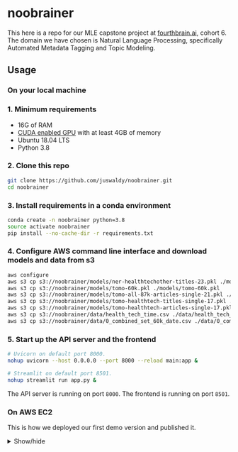 # noobrainer

This here is a repo for our MLE capstone project at [fourthbrain.ai](https://www.fourthbrain.ai/), cohort 6. The domain we have chosen is Natural Language Processing, specifically Automated Metadata Tagging and Topic Modeling.


## Usage

### On your local machine

### 1. Minimum requirements

- 16G of RAM
- [CUDA enabled GPU](https://developer.nvidia.com/cuda-gpus) with at least 4GB of memory
- Ubuntu 18.04 LTS
- Python 3.8

### 2. Clone this repo

```bash
git clone https://github.com/juswaldy/noobrainer.git
cd noobrainer
```

### 3. Install requirements in a conda environment

```bash
conda create -n noobrainer python=3.8
source activate noobrainer
pip install --no-cache-dir -r requirements.txt
```

### 4. Configure AWS command line interface and download models and data from s3

```bash
aws configure
aws s3 cp s3://noobrainer/models/ner-healthtechother-titles-23.pkl ./models/ner-healthtechother-titles-23.pkl
aws s3 cp s3://noobrainer/models/tomo-60k.pkl ./models/tomo-60k.pkl
aws s3 cp s3://noobrainer/models/tomo-all-87k-articles-single-21.pkl ./models/tomo-healthtech-articles-single-17.pkl
aws s3 cp s3://noobrainer/models/tomo-healthtech-titles-single-17.pkl ./models/tomo-healthtech-titles-single-17.pkl
aws s3 cp s3://noobrainer/models/tomo-healthtech-articles-single-17.pkl ./models/tomo-healthtech-articles-single-17.pkl
aws s3 cp s3://noobrainer/data/health_tech_time.csv ./data/health_tech_time.csv
aws s3 cp s3://noobrainer/data/0_combined_set_60k_date.csv ./data/0_combined_set_60k_date.csv
```

### 5. Start up the API server and the frontend

```bash
# Uvicorn on default port 8000.
nohup uvicorn --host 0.0.0.0 --port 8000 --reload main:app &

# Streamlit on default port 8501.
nohup streamlit run app.py &
```

The API server is running on port `8000`. The frontend is running on port `8501`.


### On AWS EC2

This is how we deployed our first demo version and published it.

<details><summary>Show/hide</summary>

### 1. Create an EC2 instance and ssh into it

- Choose image type: `Deep Learning AMI (Ubuntu 18.04) Version 60.2`
- Choose instance type: `g4dn.*`. The one we use for the demo is `g4dn.2xlarge`, but any size >= `large` should work fine. Note: We tried using `g4ad` instances and had trouble getting it to work with the GPU
- Copy its public ip dns to clipboard
- ssh into it

### 2. Clone this repo

```bash
git clone https://github.com/juswaldy/noobrainer.git
cd noobrainer
```

### 3. Activate GPU environment and install requirements

```bash
source activate tensorflow2_p38
pip install --no-cache-dir -r requirements.txt

### Continue with Step 4 and 5 above

Don't forget to stop the instance when you're not using it anymore.

</details>


## Shoutouts

- [Fourthbrain.ai](https://www.fourthbrain.ai/) staff especially Bruno Janota!
- LDA Topic Models [video](https://www.youtube.com/watch?v=3mHy4OSyRf0) by Andrius Knispelis!
- [Top2Vec](https://github.com/ddangelov/Top2Vec) by Dimo Angelov!
- [fastapi](https://fastapi.tiangolo.com/) by Sebastián Ramírez!
- [streamlit](https://streamlit.io/) by Streamlit!
- [python-stat-tools](https://github.com/harmkenn/python-stat-tools) by Ken Harmon!
- [st-click-detector](https://github.com/vivien000/st-click-detector) by Vivien Tran-Thien!
- University of South Florida [ClipArt ETC](https://etc.usf.edu/clipart/)!
